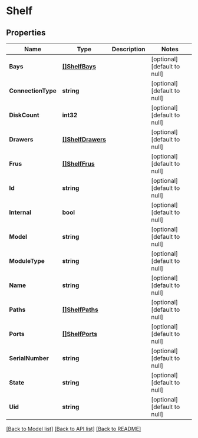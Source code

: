 # Shelf

## Properties
Name | Type | Description | Notes
------------ | ------------- | ------------- | -------------
**Bays** | [**[]ShelfBays**](shelf_bays.md) |  | [optional] [default to null]
**ConnectionType** | **string** |  | [optional] [default to null]
**DiskCount** | **int32** |  | [optional] [default to null]
**Drawers** | [**[]ShelfDrawers**](shelf_drawers.md) |  | [optional] [default to null]
**Frus** | [**[]ShelfFrus**](shelf_frus.md) |  | [optional] [default to null]
**Id** | **string** |  | [optional] [default to null]
**Internal** | **bool** |  | [optional] [default to null]
**Model** | **string** |  | [optional] [default to null]
**ModuleType** | **string** |  | [optional] [default to null]
**Name** | **string** |  | [optional] [default to null]
**Paths** | [**[]ShelfPaths**](shelf_paths.md) |  | [optional] [default to null]
**Ports** | [**[]ShelfPorts**](shelf_ports.md) |  | [optional] [default to null]
**SerialNumber** | **string** |  | [optional] [default to null]
**State** | **string** |  | [optional] [default to null]
**Uid** | **string** |  | [optional] [default to null]

[[Back to Model list]](../README.md#documentation-for-models) [[Back to API list]](../README.md#documentation-for-api-endpoints) [[Back to README]](../README.md)


